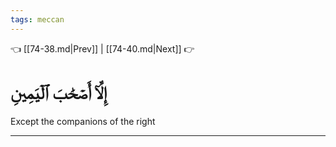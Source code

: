 ```yaml
---
tags: meccan
---
```


👈 [[74-38.md|Prev]] | [[74-40.md|Next]] 👉

# إِلَّآ أَصۡحَٰبَ ٱلۡيَمِينِ

Except the companions of the right

---

